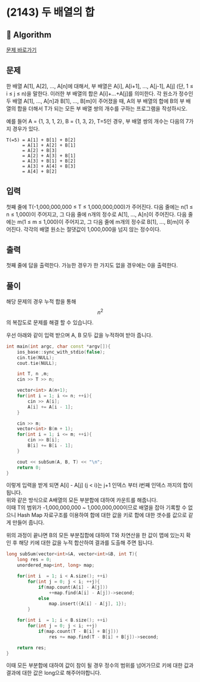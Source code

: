 # (2143) 두 배열의 합
## :100: Algorithm
[문제 바로가기](https://www.acmicpc.net/problem/2143)

## 문제
한 배열 A[1], A[2], …, A[n]에 대해서, 부 배열은 A[i], A[i+1], …, A[j-1], A[j] (단, 1 ≤ i ≤ j ≤ n)을 말한다. 이러한 부 배열의 합은 A[i]+…+A[j]를 의미한다. 각 원소가 정수인 두 배열 A[1], …, A[n]과 B[1], …, B[m]이 주어졌을 때, A의 부 배열의 합에 B의 부 배열의 합을 더해서 T가 되는 모든 부 배열 쌍의 개수를 구하는 프로그램을 작성하시오.

예를 들어 A = {1, 3, 1, 2}, B = {1, 3, 2}, T=5인 경우, 부 배열 쌍의 개수는 다음의 7가지 경우가 있다.

```
T(=5) = A[1] + B[1] + B[2]
      = A[1] + A[2] + B[1]
      = A[2] + B[3]
      = A[2] + A[3] + B[1]
      = A[3] + B[1] + B[2]
      = A[3] + A[4] + B[3]
      = A[4] + B[2] 
```

## 입력
첫째 줄에 T(-1,000,000,000 ≤ T ≤ 1,000,000,000)가 주어진다. 다음 줄에는 n(1 ≤ n ≤ 1,000)이 주어지고, 그 다음 줄에 n개의 정수로 A[1], …, A[n]이 주어진다. 다음 줄에는 m(1 ≤ m ≤ 1,000)이 주어지고, 그 다음 줄에 m개의 정수로 B[1], …, B[m]이 주어진다. 각각의 배열 원소는 절댓값이 1,000,000을 넘지 않는 정수이다.

## 출력
첫째 줄에 답을 출력한다. 가능한 경우가 한 가지도 없을 경우에는 0을 출력한다.

## 풀이
해당 문제의 경우 누적 합을 통해  $$ n^2 $$ 의 복잡도로 문제를 해결 할 수 있습니다.  

우선 아래와 같이 입력 받으며 A, B 모두 값을 누적하여 받아 줍니다.  

```cpp
int main(int argc, char const *argv[]){
    ios_base::sync_with_stdio(false);
    cin.tie(NULL);
    cout.tie(NULL);

    int T, n ,m;
    cin >> T >> n;

    vector<int> A(n+1);
    for(int i = 1; i <= n; ++i){
        cin >> A[i];
        A[i] += A[i - 1];
    }

    cin >> m;
    vector<int> B(m + 1);
    for(int i = 1; i <= m; ++i){
        cin >> B[i];
        B[i] += B[i - 1];
    }

    cout << subSum(A, B, T) << "\n";
    return 0;
}
```

이렇게 입력을 받게 되면 A[i] - A[j] (j < i)는 j+1 인덱스 부터 i번째 인덱스 까지의 합이 됩니다.  
위와 같은 방식으로 A배열의 모든 부분합에 대하여 카운트를 해줍니다.  
이때 T의 범위가 -1,000,000,000 ~ 1,000,000,000이므로 배열을 잡아 기록할 수 없으니 Hash Map 자료구조를 이용하여 합에 대한 값을 키로 합에 대한 갯수를 값으로 같게 만들어 줍니다.  

위의 과정이 끝나면 B의 모든 부분집합에 대하여 T와 차연산을 한 값이 맵에 있는지 확인 후 해당 키에 대한 값을 누적 합산하여 결과를 도출해 주면 됩니다. 

```cpp
long subSum(vector<int>&A, vector<int>&B, int T){
    long res = 0;
    unordered_map<int, long> map;

    for(int i  = 1; i < A.size(); ++i)
        for(int j = 0; j < i; ++j){
            if(map.count(A[i] - A[j]))
                ++map.find(A[i] - A[j])->second;
            else
                map.insert({A[i] - A[j], 1});
        }

    for(int i  = 1; i < B.size(); ++i)
        for(int j = 0; j < i; ++j)
            if(map.count(T - B[i] + B[j]))
                res += map.find(T - B[i] + B[j])->second;

    return res;
}
```

이때 모든 부분합에 대하여 값이 참이 될 경우 정수의 범위를 넘어가므로 키에 대한 값과 결과에 대한 값은 long으로 해주어야합니다.